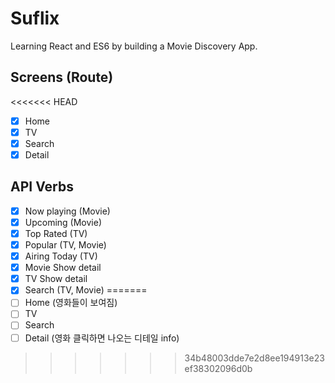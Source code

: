 # Suflix

Learning React and ES6 by building a Movie Discovery App.

## Screens (Route)

<<<<<<< HEAD
- [x] Home
- [x] TV
- [x] Search
- [x] Detail

## API Verbs

- [x] Now playing (Movie)
- [x] Upcoming (Movie)
- [x] Top Rated (TV)
- [x] Popular (TV, Movie)
- [x] Airing Today (TV)
- [x] Movie Show detail
- [x] TV Show detail
- [x] Search (TV, Movie)
=======
- [ ] Home (영화들이 보여짐)
- [ ] TV
- [ ] Search
- [ ] Detail (영화 클릭하면 나오는 디테일 info)
>>>>>>> 34b48003dde7e2d8ee194913e23ef38302096d0b
